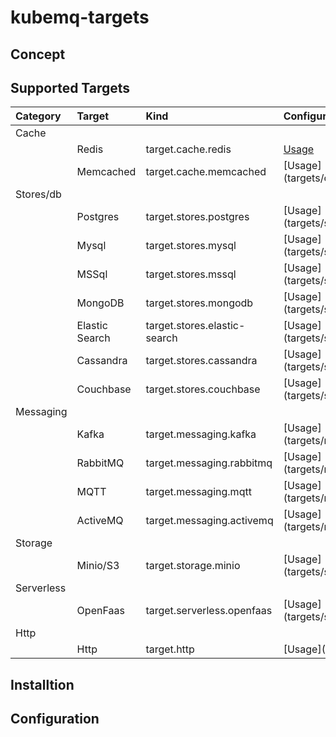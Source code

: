# kubemq-targets

## Concept

## Supported Targets


| Category   | Target         | Kind                         | Configuration                                 |
|:-----------|:---------------|:-----------------------------|:----------------------------------------------|
| Cache      |                |                              |                                               |
|            | Redis          | target.cache.redis           | [Usage](targets/cache/redis/README.md)        |
|            | Memcached      | target.cache.memcached       | [Usage](targets/cache/memcached/README.md     |
| Stores/db  |                |                              |                                               |
|            | Postgres       | target.stores.postgres       | [Usage](targets/stores/postgres/README.md     |
|            | Mysql          | target.stores.mysql          | [Usage](targets/stores/mysql/README.md        |
|            | MSSql          | target.stores.mssql          | [Usage](targets/stores/mssql/README.md        |
|            | MongoDB        | target.stores.mongodb        | [Usage](targets/stores/mongodb/README.md      |
|            | Elastic Search | target.stores.elastic-search | [Usage](targets/stores/elastic/README.md      |
|            | Cassandra      | target.stores.cassandra      | [Usage](targets/stores/cassandra/README.md    |
|            | Couchbase      | target.stores.couchbase      | [Usage](targets/stores/couchbase/README.md    |
| Messaging  |                |                              |                                               |
|            | Kafka          | target.messaging.kafka       | [Usage](targets/messaging/kafka/README.md     |
|            | RabbitMQ       | target.messaging.rabbitmq    | [Usage](targets/messaging/rabbitmq/README.md  |
|            | MQTT           | target.messaging.mqtt        | [Usage](targets/messaging/mqtt/README.md      |
|            | ActiveMQ       | target.messaging.activemq    | [Usage](targets/messaging/postgres/README.md  |
| Storage    |                |                              |                                               |
|            | Minio/S3       | target.storage.minio         | [Usage](targets/storage/minio/README.md       |
| Serverless |                |                              |                                               |
|            | OpenFaas       | target.serverless.openfaas   | [Usage](targets/serverless/openfass/README.md |
| Http       |                |                              |                                               |
|            | Http           | target.http                  | [Usage](targets/httpREADME.md                 |








## Installtion


## Configuration


